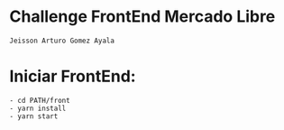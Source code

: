 # Challenge FrontEnd Mercado Libre
    Jeisson Arturo Gomez Ayala

# Iniciar FrontEnd:
    - cd PATH/front
    - yarn install
    - yarn start